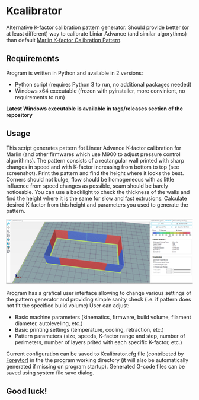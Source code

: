 # Kcalibrator
Alternative K-factor calibration pattern generator.
Should provide better (or at least different) way to calibrate Liniar Advance (and similar algorythms) than default [Marlin K-factor Calibration Pattern](https://marlinfw.org/tools/lin_advance/k-factor.html).

## Requirements
Program is written in Python and available in 2 versions:
+ Python script (requires Python 3 to run, no additional packages needed)
+ Windows x64 executable (frozen with pyinstaller, more convinient, no requirements to run)

**Latest Windows executable is available in tags/releases section of the repository**

## Usage
This script generates pattern fot Linear Advance K-factor calibration for Marlin (and other firmwares which use M900 to adjust pressure control algorithms).
The pattern consists of a rectangular wall printed with sharp changes in speed and with K-factor increasing from bottom to top (see screenshot).
Print the pattern and find the height where it looks the best.
Corners should not bulge, flow should be homogeneous with as little influence from speed changes as possible, seam should be barely noticeable.
You can use a backlight to check the thickness of the walls and find the height where it is the same for slow and fast extrusions.
Calculate desired K-factor from this height and parameters you used to generate the pattern.

![Pattern example](img/RH_example_pattern.png)

Program has a grafical user interface allowing to change various settings of the pattern generator and providing simple sanity check (i.e. if pattern does not fit the specified build volume)
User can adjust:
- Basic machine parameters (kinematics, firmware, build volume, filament diameter, autoleveling, etc.)
- Basic printing settings (temperature, cooling, retraction, etc.)
- Pattern parameters (size, speeds, K-factor range and step, number of perimeters, number of layers prited with each specific K-factor, etc.)

Current configuration can be saved to Kcalibrator.cfg file (contribeted by [Foreytor](https://github.com/Foreytor)) in the the program working directory (it will also be automatically generated if missing on program startup).
Generated G-code files can be saved using system file save dialog.

## Good luck!
